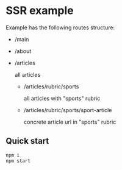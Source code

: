 # SSR example

Example has the following routes structure:


- /main
- /about
- /articles

    all articles
    
    - /articles/rubric/sports

        all articles with "sports" rubric

    - /articles/rubric/sports/sport-article

        concrete article url in "sports" rubric

## Quick start

```bash
npm i
npm start
```